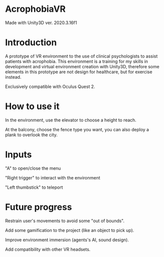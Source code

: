# AcrophobiaVR
Made with Unity3D ver. 2020.3.16f1

# Introduction

A prototype of VR environment to the use of clinical psychologists to assist patients with acrophobia.
This environment is a training for my skills in development and virtual environment creation with Unity3D, therefore
some elements in this prototype are not design for healthcare, but for exercise instead.

Exclusively compatible with Oculus Quest 2.

# How to use it

In the environment, use the elevator to choose a height to reach.

At the balcony, choose the fence type you want, you can also deploy a plank to overlook the city.

# Inputs

"A" to open/close the menu

"Right trigger" to interact with the environment

"Left thumbstick" to teleport

# Future progress

Restrain user's movements to avoid some "out of bounds".

Add some gamification to the project (like an object to pick up).

Improve environment immersion (agents's AI, sound design).

Add compatibility with other VR headsets.
